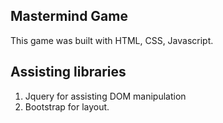 ## Mastermind Game 

This game was built with HTML, CSS, Javascript.

## Assisting libraries

1. Jquery for assisting DOM manipulation
2. Bootstrap for layout.

